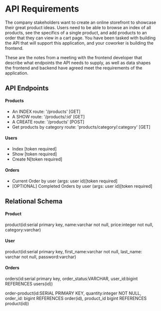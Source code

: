 # API Requirements
The company stakeholders want to create an online storefront to showcase their great product ideas. Users need to be able to browse an index of all products, see the specifics of a single product, and add products to an order that they can view in a cart page. You have been tasked with building the API that will support this application, and your coworker is building the frontend.

These are the notes from a meeting with the frontend developer that describe what endpoints the API needs to supply, as well as data shapes the frontend and backend have agreed meet the requirements of the application. 

## API Endpoints
#### Products
- An INDEX route: '/products' [GET]
- A SHOW route: '/products/:id' [GET]
- A CREATE route: '/products' [POST]
- Get products by category route: 'products/category/:category' [GET]

#### Users
- Index [token required]
- Show [token required]
- Create N[token required]

#### Orders
- Current Order by user (args: user id)[token required]
- [OPTIONAL] Completed Orders by user (args: user id)[token required]

## Relational Schema
#### Product
product(id:serial primary key, name:varchar not null, price:integer not null, category:varchar)


#### User
product(id:serial primary key, first_name:varchar not null, last_name: varchar not null, password:varchar)

#### Orders
orders(id:serial primary key, order_status:VARCHAR, user_id:bigint REFERENCES users(id))

order-product(id:SERIAL PRIMARY KEY, quantity:integer NOT NULL, order_id: bigint REFERENCES order(id), product_id bigint REFERENCES product(id))

